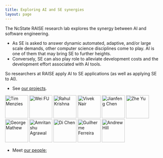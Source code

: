 ```yaml
---
title: Exploring AI and SE synergies 
layout: page
---
```


The NcState RAISE research lab explores the synergy between AI and
software engineering.

+ As SE is asked to answer
  dynamic automated, adaptive, and/or large scale
  demands, other computer science disciplines come to
  play. AI is one of them that may bring SE to further
  heights.
+ Conversely, SE can also play role to
  alleviate development costs and the development
  effort associated with AI tools.

So researchers at RAISE apply AI to SE applications (as well as
applying SE to AI). 

+ See [our projects](projects).

<img href=http://ai4se.net/people/2014/10/06/Tim-Menzies/ src=http://ai4se.net/img/timm.png alt="Tim Menzies" height=75 width=75>
<img src=http://ai4se.net/img/wei.jpg alt="Wei FU" height=75 width=75>
<img src=http://ai4se.net/img/rahlk.jpg alt="Rahul Krishna"height=75 width=75>
<img src=http://ai4se.net/img/vivek.jpg alt="Vivek Nair" height=75 width=75>
<img src=http://ai4se.net/img/chen.jpg alt="Jianfeng Chen" height=75 width=75>
<img src=http://ai4se.net/img/Zhe.jpg alt="Zhe Yu" height=75  width=75>
<img src=https://avatars0.githubusercontent.com/u/5582924?v=3&s=460 alt="George Mathew" width=75>
<img src=http://static.wixstatic.com/media/1bf308_01e141375f454173b368feb66f3ee865.png_srz_p_325_348_75_22_0.50_1.20_0.00_png_srz alt="Amritanshu Agrawal" height=75 width=75>
<img src=http://dichen.me/images/Jack.jpg alt="Di Chen" height=75 width=75>
<img src=http://www4.ncsu.edu/~gferrei/Foto.jpg alt="Guilherme Ferreira" height=75 width=75>
<img src=http://ai4se.net/img/hill.jpg alt="Andrew Hill" height=75 width=75>

+ Meet [our people](people);

